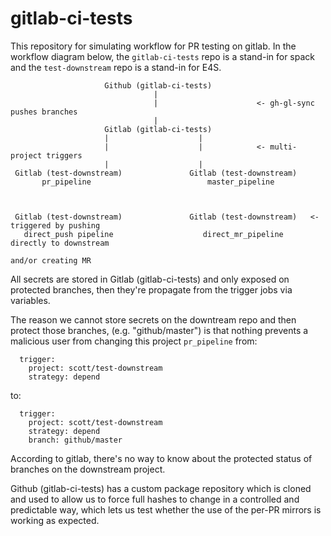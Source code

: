 # gitlab-ci-tests

This repository for simulating workflow for PR testing on gitlab.  In the
workflow diagram below, the `gitlab-ci-tests` repo is a stand-in for spack
and the `test-downstream` repo is a stand-in for E4S.

                         Github (gitlab-ci-tests)
                                    |
                                    |                      <- gh-gl-sync pushes branches
                                    |
                         Gitlab (gitlab-ci-tests)
                         |                    |
                         |                    |            <- multi-project triggers
                         |                    |
     Gitlab (test-downstream)               Gitlab (test-downstream)
           pr_pipeline                          master_pipeline



     Gitlab (test-downstream)               Gitlab (test-downstream)   <- triggered by pushing
       direct_push pipeline                    direct_mr_pipeline         directly to downstream
                                                                          and/or creating MR

All secrets are stored in Gitlab (gitlab-ci-tests) and only exposed on protected
branches, then they're propagate from the trigger jobs via variables.

The reason we cannot store secrets on the downtream repo and then protect those branches,
(e.g. "github/master") is that nothing prevents a malicious user from changing this
project `pr_pipeline` from:

```
  trigger:
    project: scott/test-downstream
    strategy: depend
```

to:

```
  trigger:
    project: scott/test-downstream
    strategy: depend
    branch: github/master
```

According to gitlab, there's no way to know about the protected status of branches
on the downstream project.

Github (gitlab-ci-tests) has a custom package repository which is cloned and used
to allow us to force full hashes to change in a controlled and predictable way,
which lets us test whether the use of the per-PR mirrors is working as expected.
